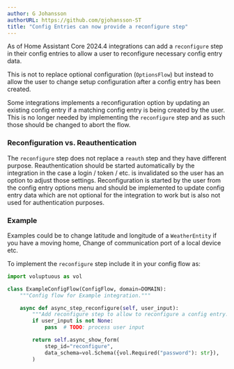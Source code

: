 ```yaml
---
author: G Johansson
authorURL: https://github.com/gjohansson-ST
title: "Config Entries can now provide a reconfigure step"
---
```


As of Home Assistant Core 2024.4 integrations can add a `reconfigure` step in their config entries to allow a user to reconfigure necessary config entry data.

This is not to replace optional configuration (`OptionsFlow`) but instead to allow the user to change setup configuration after a config entry has been created.

Some integrations implements a reconfiguration option by updating an existing config entry if a matching config entry is being created by the user. This is no longer needed by implementing the `reconfigure` step and as such those should be changed to abort the flow.

### Reconfiguration vs. Reauthentication

The `reconfigure` step does not replace a `reauth` step and they have different purpose.
Reauthentication should be started automatically by the integration in the case a login / token / etc. is invalidated so the user has an option to adjust those settings.
Reconfiguration is started by the user from the config entry options menu and should be implemented to update config entry data which are not optional for the integration to work but is also not used for authentication purposes.

### Example

Examples could be to change latitude and longitude of a `WeatherEntity` if you have a moving home, Change of communication port of a local device etc.

To implement the `reconfigure` step include it in your config flow as:

```python
import voluptuous as vol

class ExampleConfigFlow(ConfigFlow, domain=DOMAIN):
    """Config flow for Example integration."""

    async def async_step_reconfigure(self, user_input):
        """Add reconfigure step to allow to reconfigure a config entry."""
        if user_input is not None:
            pass  # TODO: process user input

        return self.async_show_form(
            step_id="reconfigure",
            data_schema=vol.Schema({vol.Required("password"): str}),
        )
```
